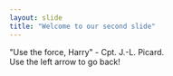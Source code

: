 ```yaml
---
layout: slide
title: "Welcome to our second slide"
---
```


"Use the force, Harry" - Cpt. J.-L. Picard.  
Use the left arrow to go back!
